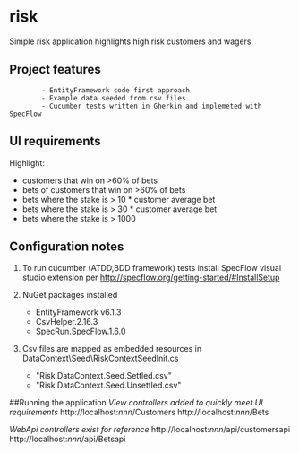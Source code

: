 # risk

Simple risk application highlights high risk customers and wagers

## Project features
			- EntityFramework code first approach
			- Example data seeded from csv files
			- Cucumber tests written in Gherkin and implemeted with SpecFlow

## UI requirements
Highlight:
- customers that win on >60% of bets
- bets of customers that win on >60% of bets
- bets where the stake is > 10 * customer average bet
- bets where the stake is > 30 * customer average bet
- bets where the stake is > 1000
			
## Configuration notes
1. To run cucumber (ATDD,BDD framework) tests install SpecFlow visual studio extension per http://specflow.org/getting-started/#InstallSetup

2. NuGet packages installed
	- EntityFramework v6.1.3 
	- CsvHelper.2.16.3
	- SpecRun.SpecFlow.1.6.0

3. Csv files are mapped as embedded resources in DataContext\Seed\RiskContextSeedInit.cs
	- "Risk.DataContext.Seed.Settled.csv"
	- "Risk.DataContext.Seed.Unsettled.csv"

##Running the application
*View controllers added to quickly meet UI requirements*
http://localhost:*nnn*/Customers
http://localhost:*nnn*/Bets

*WebApi controllers exist for reference*
http://localhost:*nnn*/api/customersapi
http://localhost:*nnn*/api/Betsapi		

